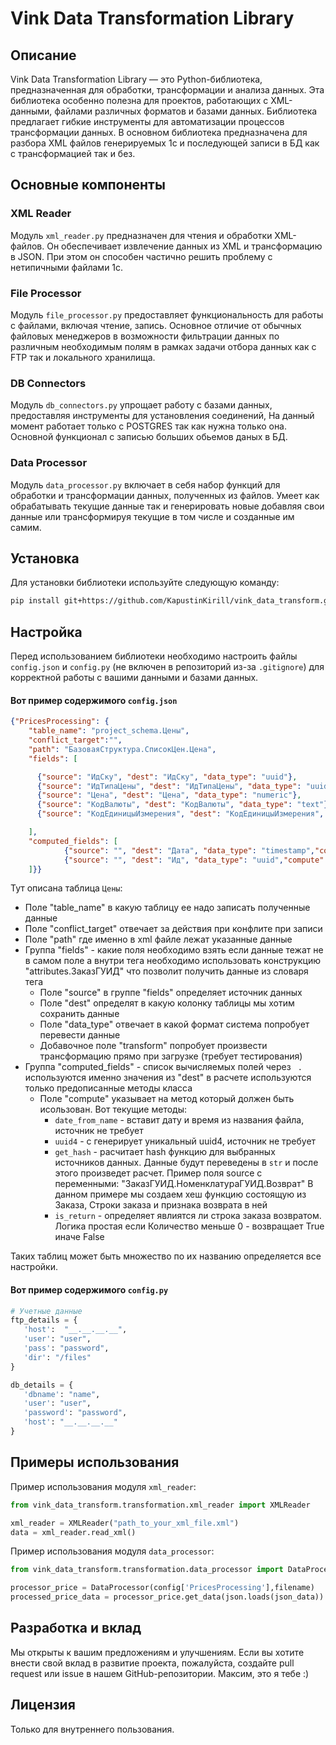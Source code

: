 
# Vink Data Transformation Library

## Описание

Vink Data Transformation Library — это Python-библиотека, предназначенная для обработки, трансформации и анализа данных. Эта библиотека особенно полезна для проектов, работающих с XML-данными, файлами различных форматов и базами данных. Библиотека предлагает гибкие инструменты для автоматизации процессов трансформации данных. В основном библиотека предназначена для разбора XML файлов генерируемых 1с и последующей записи в БД как с трансформацией так и без. 

## Основные компоненты

### XML Reader

Модуль `xml_reader.py` предназначен для чтения и обработки XML-файлов. Он обеспечивает извлечение данных из XML и трансформацию в JSON. При этом он способен частично решить проблему с нетипичными файлами 1с.

### File Processor

Модуль `file_processor.py` предоставляет функциональность для работы с файлами, включая чтение, запись. Основное отличие от обычных файловых менеджеров в возможности фильтрации данных по различным необходимым полям в рамках задачи отбора данных как с FTP так и локального хранилища.

### DB Connectors

Модуль `db_connectors.py` упрощает работу с базами данных, предоставляя инструменты для установления соединений, На данный момент работает только с POSTGRES так как нужна только она. Основной функционал с записью больших обьемов даных в БД.

### Data Processor

Модуль `data_processor.py` включает в себя набор функций для обработки и трансформации данных, полученных из файлов. Умеет как обрабатывать текущие данные так и генерировать новые добавляя свои данные или трансформируя текущие в том числе и созданные им самим.

## Установка

Для установки библиотеки используйте следующую команду:

```bash
pip install git+https://github.com/KapustinKirill/vink_data_transform.git
```

## Настройка

Перед использованием библиотеки необходимо настроить файлы `config.json` и `config.py` (не включен в репозиторий из-за `.gitignore`) для корректной работы с вашими данными и базами данных.

#### Вот пример содержимого `config.json`
```json
{"PricesProcessing": {
    "table_name": "project_schema.Цены",
    "conflict_target":"",
    "path": "БазоваяСтруктура.СписокЦен.Цена",
    "fields": [

      {"source": "ИдСку", "dest": "ИдСку", "data_type": "uuid"},
      {"source": "ИдТипаЦены", "dest": "ИдТипаЦены", "data_type": "uuid"},
      {"source": "Цена", "dest": "Цена", "data_type": "numeric"},
      {"source": "КодВалюты", "dest": "КодВалюты", "data_type": "text"},
      {"source": "КодЕдиницыИзмерения", "dest": "КодЕдиницыИзмерения", "data_type": "integer"}

    ],
    "computed_fields": [
            {"source": "", "dest": "Дата", "data_type": "timestamp","compute": "date_from_name"},
            {"source": "", "dest": "Ид", "data_type": "uuid","compute": "uuid4" }
    ]}}
```
Тут описана таблица `Цены`: 
* Поле "table_name" в какую таблицу ее надо записать полученные данные
* Поле "conflict_target" отвечает за действия при конфлите при записи
* Поле "path" где именно в xml файле лежат указанные данные
* Группа "fields" - какие поля необходимо взять если данные тежат не в самом поле а внутри тега необходимо использовать конструкцию  "attributes.ЗаказГУИД" что позволит получить данные из словаря тега
  * Поле "source" в группе "fields" определяет источник данных 
  * Поле "dest" определят в какую колонку таблицы мы хотим сохранить данные
  * Поле "data_type" отвечает в какой формат система попробует перевести данные
  * Добавочное поле "transform" попробует произвести трансформацию прямо при загрузке (требует тестирования)
* Группа "computed_fields" - список вычисляемых полей через ` .` используются именно значения из "dest" в расчете используются только предописанные методы класса  
  * Поле "compute" указывает на метод который должен быть исользован. Вот текущие методы:
    * `date_from_name`  - вставит дату и время из названия файла, источник не требует
    * `uuid4` - с генерирует уникальный uuid4, источник не требует
    * `get_hash` - расчитает hash функцию для выбранных источников данных. Данные будут переведены в `str` и после этого произведет расчет. Пример поля source c переменными: "ЗаказГУИД.НоменклатураГУИД.Возврат" В данном примере мы создаем хеш функцию состоящую из Заказа, Строки заказа и признака возврата в ней
    * `is_return` - определяет явлиятся ли строка заказа возвратом. Логика простая если Количество меньше 0 - возвращает True иначе False

Таких таблиц может быть множество по их названию определяется все настройки.
#### Вот пример содержимого `config.py`

```python
# Учетные данные
ftp_details = {
   'host':  "__.__.__.__",
   'user': "user",
   'pass': "password",
   'dir': "/files"
}

db_details = {
   'dbname': "name",
   'user': "user",
   'password': "password",
   'host': "__.__.__.__"
}
```


## Примеры использования

Пример использования модуля `xml_reader`:

```python
from vink_data_transform.transformation.xml_reader import XMLReader

xml_reader = XMLReader("path_to_your_xml_file.xml")
data = xml_reader.read_xml()
```

Пример использования модуля `data_processor`:

```python
from vink_data_transform.transformation.data_processor import DataProcessor

processor_price = DataProcessor(config['PricesProcessing'],filename)
processed_price_data = processor_price.get_data(json.loads(json_data))
```

## Разработка и вклад

Мы открыты к вашим предложениям и улучшениям. Если вы хотите внести свой вклад в развитие проекта, пожалуйста, создайте pull request или issue в нашем GitHub-репозитории. Максим, это я тебе :)

## Лицензия

Только для внутреннего пользования.
